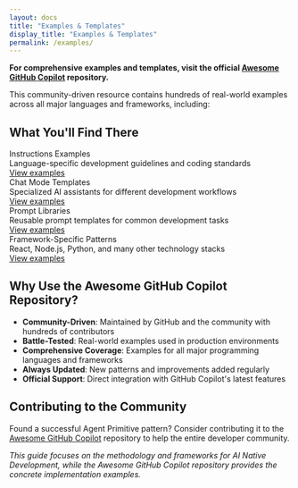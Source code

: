 ```yaml
---
layout: docs
title: "Examples & Templates"
display_title: "Examples & Templates"
permalink: /examples/
---
```


**For comprehensive examples and templates, visit the official [Awesome GitHub Copilot](https://github.com/github/awesome-copilot) repository.**

This community-driven resource contains hundreds of real-world examples across all major languages and frameworks, including:

## What You'll Find There

<div class="guide-sections">
  <div class="guide-card">
    <div class="guide-title">Instructions Examples</div>
    <div class="guide-description">Language-specific development guidelines and coding standards</div>
    <a href="https://github.com/github/awesome-copilot" class="path-link" target="_blank" rel="noopener noreferrer">View examples</a>
  </div>

  <div class="guide-card">
    <div class="guide-title">Chat Mode Templates</div>
    <div class="guide-description">Specialized AI assistants for different development workflows</div>
    <a href="https://github.com/github/awesome-copilot" class="path-link" target="_blank" rel="noopener noreferrer">View examples</a>
  </div>

  <div class="guide-card">
    <div class="guide-title">Prompt Libraries</div>
    <div class="guide-description">Reusable prompt templates for common development tasks</div>
    <a href="https://github.com/github/awesome-copilot" class="path-link" target="_blank" rel="noopener noreferrer">View examples</a>
  </div>

  <div class="guide-card">
    <div class="guide-title">Framework-Specific Patterns</div>
    <div class="guide-description">React, Node.js, Python, and many other technology stacks</div>
    <a href="https://github.com/github/awesome-copilot" class="path-link" target="_blank" rel="noopener noreferrer">View examples</a>
  </div>
</div>

## Why Use the Awesome GitHub Copilot Repository?

- **Community-Driven**: Maintained by GitHub and the community with hundreds of contributors
- **Battle-Tested**: Real-world examples used in production environments
- **Comprehensive Coverage**: Examples for all major programming languages and frameworks
- **Always Updated**: New patterns and improvements added regularly
- **Official Support**: Direct integration with GitHub Copilot's latest features

## Contributing to the Community

Found a successful Agent Primitive pattern? Consider contributing it to the [Awesome GitHub Copilot](https://github.com/github/awesome-copilot) repository to help the entire developer community.

*This guide focuses on the methodology and frameworks for AI Native Development, while the Awesome GitHub Copilot repository provides the concrete implementation examples.*
